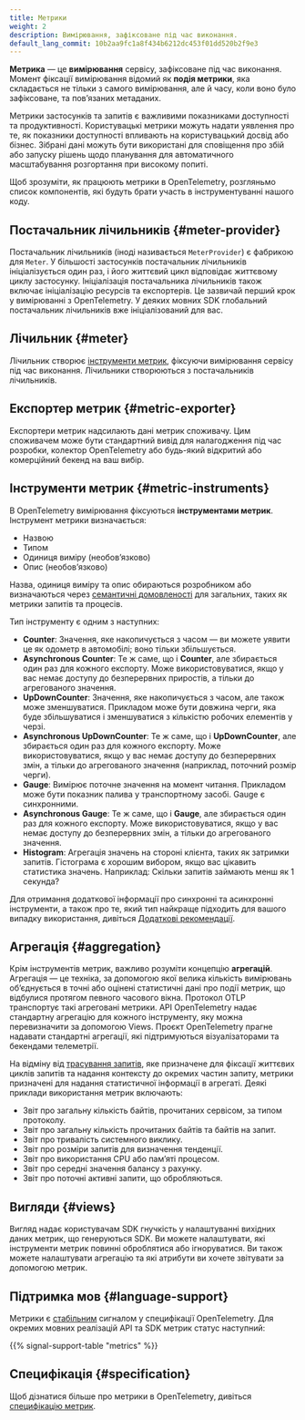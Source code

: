 ```yaml
---
title: Метрики
weight: 2
description: Вимірювання, зафіксоване під час виконання.
default_lang_commit: 10b2aa9fc1a8f434b6212dc453f01dd520b2f9e3
---
```


**Метрика** — це **вимірювання** сервісу, зафіксоване під час виконання. Момент фіксації вимірювання відомий як **подія метрики**, яка складається не тільки з самого вимірювання, але й часу, коли воно було зафіксоване, та повʼязаних метаданих.

Метрики застосунків та запитів є важливими показниками доступності та продуктивності. Користувацькі метрики можуть надати уявлення про те, як показники доступності впливають на користувацький досвід або бізнес. Зібрані дані можуть бути використані для сповіщення про збій або запуску рішень щодо планування для автоматичного масштабування розгортання при високому попиті.

Щоб зрозуміти, як працюють метрики в OpenTelemetry, розгляньмо список компонентів, які будуть брати участь в інструментуванні нашого коду.

## Постачальник лічильників {#meter-provider}

Постачальник лічильників (іноді називається `MeterProvider`) є фабрикою для `Meter`. У більшості застосунків постачальник лічильників ініціалізується один раз, і його життєвий цикл відповідає життєвому циклу застосунку. Ініціалізація постачальника лічильників також включає ініціалізацію ресурсів та експортерів. Це зазвичай перший крок у вимірюванні з OpenTelemetry. У деяких мовних SDK глобальний постачальник лічильників вже ініціалізований для вас.

## Лічильник {#meter}

Лічильник створює [інструменти метрик](#metric-instruments), фіксуючи вимірювання сервісу під час виконання. Лічильники створюються з постачальників лічильників.

## Експортер метрик {#metric-exporter}

Експортери метрик надсилають дані метрик споживачу. Цим споживачем може бути стандартний вивід для налагодження під час розробки, колектор OpenTelemetry або будь-який відкритий або комерційний бекенд на ваш вибір.

## Інструменти метрик {#metric-instruments}

В OpenTelemetry вимірювання фіксуються **інструментами метрик**. Інструмент метрики визначається:

- Назвою
- Типом
- Одиниця виміру (необовʼязково)
- Опис (необовʼязково)

Назва, одиниця виміру та опис обираються розробником або визначаються через [семантичні домовленості](/docs/specs/semconv/general/metrics/) для загальних, таких як метрики запитів та процесів.

Тип інструменту є одним з наступних:

- **Counter**: Значення, яке накопичується з часом — ви можете уявити це як одометр в автомобілі; воно тільки збільшується.
- **Asynchronous Counter**: Те ж саме, що і **Counter**, але збирається один раз для кожного експорту. Може використовуватися, якщо у вас немає доступу до безперервних приростів, а тільки до агрегованого значення.
- **UpDownCounter**: Значення, яке накопичується з часом, але також може зменшуватися. Прикладом може бути довжина черги, яка буде збільшуватися і зменшуватися з кількістю робочих елементів у черзі.
- **Asynchronous UpDownCounter**: Те ж саме, що і **UpDownCounter**, але збирається один раз для кожного експорту. Може використовуватися, якщо у вас немає доступу до безперервних змін, а тільки до агрегованого значення (наприклад, поточний розмір черги).
- **Gauge**: Вимірює поточне значення на момент читання. Прикладом може бути показник палива у транспортному засобі. Gauge є синхронними.
- **Asynchronous Gauge**: Те ж саме, що і **Gauge**, але збирається один раз для кожного експорту. Може використовуватися, якщо у вас немає доступу до безперервних змін, а тільки до агрегованого значення.
- **Histogram**: Агрегація значень на стороні клієнта, таких як затримки запитів. Гістограма є хорошим вибором, якщо вас цікавить статистика значень. Наприклад: Скільки запитів займають менш як 1 секунда?

Для отримання додаткової інформації про синхронні та асинхронні інструменти, а також про те, який тип найкраще підходить для вашого випадку використання, дивіться [Додаткові рекомендації](/docs/specs/otel/metrics/supplementary-guidelines/).

## Агрегація {#aggregation}

Крім інструментів метрик, важливо розуміти концепцію **агрегацій**. Агрегація — це техніка, за допомогою якої велика кількість вимірювань обʼєднується в точні або оцінені статистичні дані про події метрик, що відбулися протягом певного часового вікна. Протокол OTLP транспортує такі агреговані метрики. API OpenTelemetry надає стандартну агрегацію для кожного інструменту, яку можна перевизначити за допомогою Views. Проєкт OpenTelemetry прагне надавати стандартні агрегації, які підтримуються візуалізаторами та бекендами телеметрії.

На відміну від [трасування запитів](../traces/), яке призначене для фіксації життєвих циклів запитів та надання контексту до окремих частин запиту, метрики призначені для надання статистичної інформації в агрегаті. Деякі приклади використання метрик включають:

- Звіт про загальну кількість байтів, прочитаних сервісом, за типом протоколу.
- Звіт про загальну кількість прочитаних байтів та байтів на запит.
- Звіт про тривалість системного виклику.
- Звіт про розміри запитів для визначення тенденції.
- Звіт про використання CPU або памʼяті процесом.
- Звіт про середні значення балансу з рахунку.
- Звіт про поточні активні запити, що обробляються.

## Вигляди {#views}

Вигляд надає користувачам SDK гнучкість у налаштуванні вихідних даних метрик, що генеруються SDK. Ви можете налаштувати, які інструменти метрик повинні оброблятися або ігноруватися. Ви також можете налаштувати агрегацію та які атрибути ви хочете звітувати за допомогою метрик.

## Підтримка мов {#language-support}

Метрики є [стабільним](/docs/specs/otel/versioning-and-stability/#stable) сигналом у специфікації OpenTelemetry. Для окремих мовних реалізацій API та SDK метрик статус наступний:

{{% signal-support-table "metrics" %}}

## Специфікація {#specification}

Щоб дізнатися більше про метрики в OpenTelemetry, дивіться [специфікацію метрик](/docs/specs/otel/overview/#metric-signal).
